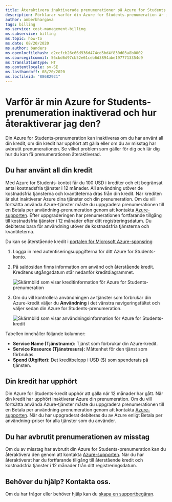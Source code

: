 ```yaml
---
title: Återaktivera inaktiverade prenumerationer på Azure for Students
description: Förklarar varför din Azure for Students-prenumeration är inaktiverad och hur du återaktiverar den.
author: amberbhargava
tags: billing
ms.service: cost-management-billing
ms.subservice: billing
ms.topic: how-to
ms.date: 08/20/2020
ms.author: banders
ms.openlocfilehash: d2ccfcb26c66d936d474cd5bd4f830d03a8b0002
ms.sourcegitcommit: 56cbd6d97cb52e61ceb6d3894abe1977713354d9
ms.translationtype: HT
ms.contentlocale: sv-SE
ms.lasthandoff: 08/20/2020
ms.locfileid: "88682921"
---
```

# <a name="why-is-my-azure-for-students-subscription-disabled-and-how-do-i-reactivate-it"></a>Varför är min Azure for Students-prenumeration inaktiverad och hur återaktiverar jag den?

Din Azure for Students-prenumeration kan inaktiveras om du har använt all din kredit, om din kredit har upphört att gälla eller om du av misstag har avbrutit prenumerationen. Se vilket problem som gäller för dig och lär dig hur du kan få prenumerationen återaktiverad.

## <a name="youve-used-all-of-your-credit"></a>Du har använt all din kredit

Med Azure for Students-kontot får du 100 USD i krediter och ett begränsat antal kostnadsfria tjänster i 12 månader. All användning utöver de kostnadsfria tjänsterna och kvantiteterna dras från din kredit. När krediten är slut inaktiverar Azure dina tjänster och din prenumeration. Om du vill fortsätta använda Azure-tjänster måste du uppgradera prenumerationen till en Betala per användning-prenumeration genom att kontakta [Azure-supporten](https://portal.azure.com/?#blade/Microsoft_Azure_Support/HelpAndSupportBlade). Efter uppgraderingen har prenumerationen fortfarande tillgång till kostnadsfria tjänster i 12 månader efter ditt registreringsdatum. Du debiteras bara för användning utöver de kostnadsfria tjänsterna och kvantiteterna.

Du kan se återstående kredit i [portalen för Microsoft Azure-sponsring](https://www.microsoftazuresponsorships.com/balance)

1. Logga in med autentiseringsuppgifterna för ditt Azure for Students-konto.
2. På saldosidan finns information om använd och återstående kredit. Kreditens utgångsdatum står nedanför kreditdiagrammet.  

    ![Skärmbild som visar kreditinformation för Azure for Students-prenumeration](./media/azurestudents-subscription-disabled/azurestudents-credit-balance.png)

3. Om du vill kontrollera användningen av tjänster som förbrukar din Azure-kredit väljer du **Användning** i det vänstra navigeringsfältet och väljer sedan din Azure for Students-prenumeration.

    ![Skärmbild som visar användningsinformation för Azure for Students-kredit](./media/azurestudents-subscription-disabled/azurestudents-credit-usage.png)

Tabellen innehåller följande kolumner:

* **Service Name (Tjänstnamn):** Tjänst som förbrukar din Azure-kredit.
* **Service Resource (Tjänstresurs):** Måttenhet för den tjänst som förbrukas.
* **Spend (Utgifter):** Det kreditbelopp i USD ($) som spenderats på tjänsten.

## <a name="your-credit-has-expired"></a>Din kredit har upphört

Din Azure for Students-kredit upphör att gälla när 12 månader har gått. När din kredit har upphört inaktiverar Azure din prenumeration. Om du vill fortsätta använda Azure-tjänster måste du uppgradera prenumerationen till en Betala per användning-prenumeration genom att kontakta [Azure-supporten](https://portal.azure.com/?#blade/Microsoft_Azure_Support/HelpAndSupportBlade). När du har uppgraderat debiteras du av Azure enligt Betala per användning-priser för alla tjänster som du använder.

## <a name="youve-accidentally-canceled-your-subscription"></a>Du har avbrutit prenumerationen av misstag

Om du av misstag har avbrutit din Azure for Students-prenumeration kan du återaktivera den genom att kontakta [Azure-supporten](https://portal.azure.com/?#blade/Microsoft_Azure_Support/HelpAndSupportBlade). När du har återaktiverat har du fortfarande tillgång till återstående kredit och kostnadsfria tjänster i 12 månader från ditt registreringsdatum.

## <a name="need-help-contact-us"></a>Behöver du hjälp? Kontakta oss.

Om du har frågor eller behöver hjälp kan du [skapa en supportbegäran](https://go.microsoft.com/fwlink/?linkid=2083458).

